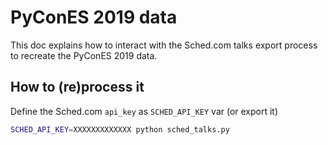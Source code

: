 # PyConES 2019 data

This doc explains how to interact with the Sched.com talks export process to recreate the PyConES 2019 data.


## How to (re)process it

Define the Sched.com `api_key` as `SCHED_API_KEY` var (or export it)

```sh
SCHED_API_KEY=XXXXXXXXXXXXX python sched_talks.py
```
